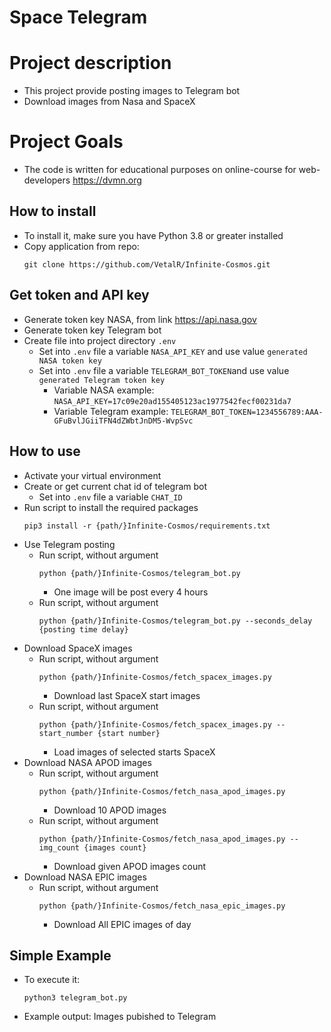 # Space Telegram

# Project description
* This project provide posting images to Telegram bot
* Download images from Nasa and SpaceX

# Project Goals
* The code is written for educational purposes on online-course for web-developers https://dvmn.org

## How to install
* To install it, make sure you have Python 3.8 or greater installed
* Copy application from repo: 
  ```
  git clone https://github.com/VetalR/Infinite-Cosmos.git
  ```

## Get token and API key
* Generate token key NASA, from link https://api.nasa.gov
* Generate token key Telegram bot
* Create file into project directory `.env`
  * Set into `.env` file a variable `NASA_API_KEY` and use value `generated NASA token key`
  * Set into `.env` file a variable `TELEGRAM_BOT_TOKEN`and use value `generated Telegram token key`
    * Variable NASA example: `NASA_API_KEY=17c09e20ad155405123ac1977542fecf00231da7`
    * Variable Telegram example: `TELEGRAM_BOT_TOKEN=1234556789:AAA-GFuBvlJGiiTFN4dZWbtJnDM5-WvpSvc`

## How to use
* Activate your virtual environment
* Create or get current chat id of telegram bot 
  * Set into `.env` file a variable `CHAT_ID`
* Run script to install the required packages 
  ```
  pip3 install -r {path/}Infinite-Cosmos/requirements.txt
  ```
* Use Telegram posting
  * Run script, without argument 
    ```
    python {path/}Infinite-Cosmos/telegram_bot.py
    ```
    * One image will be post every 4 hours
  * Run script, without argument 
    ```
    python {path/}Infinite-Cosmos/telegram_bot.py --seconds_delay {posting time delay}
    ```
* Download SpaceX images
  * Run script, without argument 
    ```
    python {path/}Infinite-Cosmos/fetch_spacex_images.py
    ```
    * Download last SpaceX start images
  * Run script, without argument 
    ```
    python {path/}Infinite-Cosmos/fetch_spacex_images.py --start_number {start number}
    ```
    * Load images of selected starts SpaceX
* Download NASA APOD images
  * Run script, without argument 
    ```
    python {path/}Infinite-Cosmos/fetch_nasa_apod_images.py
    ```
    * Download 10 APOD images
  * Run script, without argument 
    ```
    python {path/}Infinite-Cosmos/fetch_nasa_apod_images.py --img_count {images count}
    ```
    * Download given APOD images count
* Download NASA EPIC images
  * Run script, without argument 
    ```
    python {path/}Infinite-Cosmos/fetch_nasa_epic_images.py
    ```
    * Download All EPIC images of day

## Simple Example
* To execute it: 
  ```
  python3 telegram_bot.py
  ```
* Example output: Images pubished to Telegram